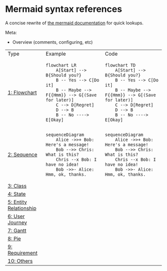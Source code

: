 # Mermaid syntax references

A concise rewrite of [the mermaid documentation](https://mermaid-js.github.io/mermaid/) for quick lookups.

Meta:
* Overview (comments, configuring, etc)

<table>
<tr><td>Type</td><td>Example</td><td>Code</td></tr>

<tr><td><a href="/1-flowchart.md">1: Flowchart</a></td><td>

```mermaid
flowchart LR
    A[Start] --> B{Should you?}
    B -- Yes --> C[Do it]
    B -- Maybe --> F{{Hmm}} --> G[(Save for later)]
    C --> D[Regret]
    D --> B
    B -- No ----> E[Okay]
```

</td><td>

```
flowchart TD
    A[Start] --> B{Should you?}
    B -- Yes --> C[Do it]
    B -- Maybe --> F{{Hmm}} --> G[(Save for later)]
    C --> D[Regret]
    D --> B
    B -- No ----> E[Okay]
```

</td></tr>
<tr><td><a href="/2-sequence.md">2: Sequence</a></td><td>

```mermaid
sequenceDiagram
    Alice ->>+ Bob: Here's a message!
    Bob -->> Chris: What is this?
    Chris --x Bob: I have no idea!
    Bob ->>- Alice: Hmm, ok, thanks.
```

</td><td>

```
sequenceDiagram
    Alice ->>+ Bob: Here's a message!
    Bob -->> Chris: What is this?
    Chris --x Bob: I have no idea!
    Bob ->>- Alice: Hmm, ok, thanks.
```

</td></tr>
<tr><td><a href="/3-class.md">3: Class</a></td><td>
</td><td>
</td></tr>
<tr><td><a href="/4-state.md">4: State</a></td><td>
</td><td>
</td></tr>
<tr><td><a href="/5-entity-relationship.md">5: Entity Relationship</a></td><td>
</td><td>
</td></tr>
<tr><td><a href="/6-user-journey.md">6: User Journey</a></td><td>
</td><td>
</td></tr>
<tr><td><a href="/7-gantt.md">7: Gantt</a></td><td>
</td><td>
</td></tr>
<tr><td><a href="/8-pie.md">8: Pie</a></td><td>
</td><td>
</td></tr>
<tr><td><a href="/9-requirement">9: Requirement</a></td><td>
</td><td>
</td></tr>
<tr><td><a href="/10-others.md">10: Others</a></td><td>
</td><td>
</td></tr>

</table>